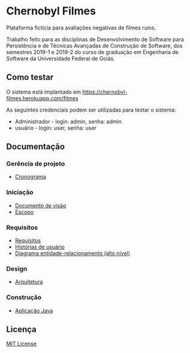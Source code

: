 # Chernobyl Filmes
Plataforma fictícia para avaliações negativas de filmes ruins.

Trabalho feito para as disciplinas de Desenvolvimento de Software para Persistência e de Técnicas Avançadas de Construção de Software, dos semestres 2019-1 e 2019-2 do curso de graduação em Engenharia de Software da Universidade Federal de Goiás.

## Como testar
O sistema está implantado em https://chernobyl-filmes.herokuapp.com/filmes

As seguintes credenciais podem ser utilizadas para testar o sistema:
- Administrador - login: admin, senha: admin
- usuário - login: user, senha: user

## Documentação

### Gerência de projeto

- [Cronograma](https://docs.google.com/spreadsheets/d/1RTkmBAa0iqXLzs1RLG9XHIV6dK4q_zkzTWgGgMXveKg/edit?usp=sharing)

### Iniciação 

- [Documento de visão](https://docs.google.com/document/d/1yf0WGvVWtar6l2SbZavi1od1VAaCaFhOjFU0mquFC2A/edit?usp=sharing)
- [Escopo](./Documentos/Escopo.md)

### Requisitos

- [Requisitos](./Documentos/Requisitos.md)
- [Histórias de usuário](./Documentos/Historias%20de%20Usuário.md)
- [Diagrama entidade-relacionamento (alto nível)](./Documentos/DER%20Chernobyl%20Filmes.jpg)

### Design

- [Arquitetura](./Documentos/Arquitetura.md)

### Construção

- [Aplicação Java](./)

## Licença
[MIT License](LICENSE)
